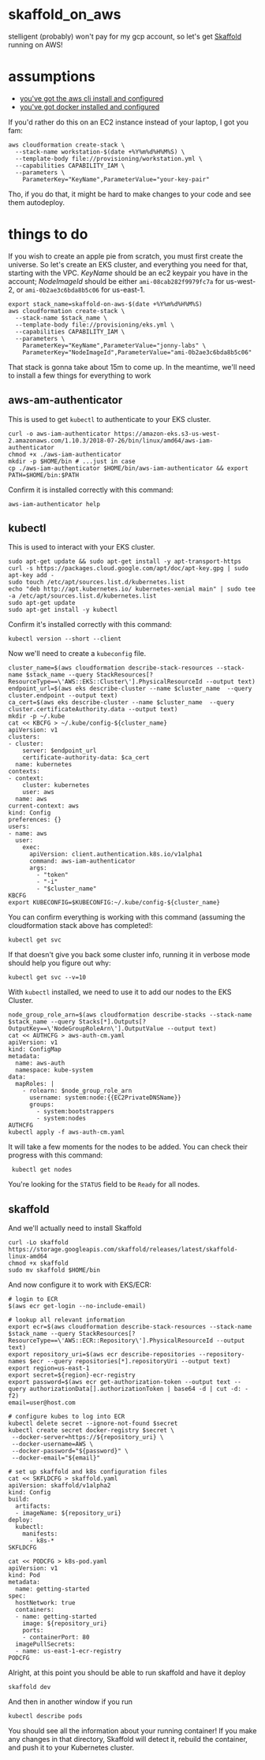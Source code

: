 # skaffold_on_aws
stelligent (probably) won't pay for my gcp account, so let's get [Skaffold](https://github.com/GoogleContainerTools/skaffold) running on AWS!

# assumptions
* [you've got the aws cli install and configured](https://docs.aws.amazon.com/cli/latest/userguide/installing.html)
* [you've got docker installed and configured](https://docs.docker.com/install/)

If you'd rather do this on an EC2 instance instead of your laptop, I got you fam:

    aws cloudformation create-stack \
      --stack-name workstation-$(date +%Y%m%d%H%M%S) \
      --template-body file://provisioning/workstation.yml \
      --capabilities CAPABILITY_IAM \
      --parameters \
        ParameterKey="KeyName",ParameterValue="your-key-pair"

Tho, if you do that, it might be hard to make changes to your code and see them autodeploy.

# things to do
If you wish to create an apple pie from scratch, you must first create the universe. So let's create an EKS cluster, and everything you need for that, starting with the VPC. *KeyName* should be an ec2 keypair you have in the account; *NodeImageId* should be either `ami-08cab282f9979fc7a` for us-west-2, or `ami-0b2ae3c6bda8b5c06` for us-east-1.

    export stack_name=skaffold-on-aws-$(date +%Y%m%d%H%M%S)
    aws cloudformation create-stack \
      --stack-name $stack_name \
      --template-body file://provisioning/eks.yml \
      --capabilities CAPABILITY_IAM \
      --parameters \
        ParameterKey="KeyName",ParameterValue="jonny-labs" \
        ParameterKey="NodeImageId",ParameterValue="ami-0b2ae3c6bda8b5c06"

That stack is gonna take about 15m to come up. In the meantime, we'll need to install a few things for everything to work

## aws-am-authenticator

This is used to get `kubectl` to authenticate to your EKS cluster.

    curl -o aws-iam-authenticator https://amazon-eks.s3-us-west-2.amazonaws.com/1.10.3/2018-07-26/bin/linux/amd64/aws-iam-authenticator
    chmod +x ./aws-iam-authenticator
    mkdir -p $HOME/bin # ...just in case
    cp ./aws-iam-authenticator $HOME/bin/aws-iam-authenticator && export PATH=$HOME/bin:$PATH

Confirm it is installed correctly with this command:

    aws-iam-authenticator help

## kubectl

This is used to interact with your EKS cluster.

    sudo apt-get update && sudo apt-get install -y apt-transport-https
    curl -s https://packages.cloud.google.com/apt/doc/apt-key.gpg | sudo apt-key add -
    sudo touch /etc/apt/sources.list.d/kubernetes.list 
    echo "deb http://apt.kubernetes.io/ kubernetes-xenial main" | sudo tee -a /etc/apt/sources.list.d/kubernetes.list
    sudo apt-get update
    sudo apt-get install -y kubectl

Confirm it's installed correctly with this command:

    kubectl version --short --client

Now we'll need to create a `kubeconfig` file. 

    cluster_name=$(aws cloudformation describe-stack-resources --stack-name $stack_name --query StackResources[?ResourceType==\'AWS::EKS::Cluster\'].PhysicalResourceId --output text)
    endpoint_url=$(aws eks describe-cluster --name $cluster_name  --query cluster.endpoint --output text)
    ca_cert=$(aws eks describe-cluster --name $cluster_name  --query cluster.certificateAuthority.data --output text)
    mkdir -p ~/.kube
    cat << KBCFG > ~/.kube/config-${cluster_name}
    apiVersion: v1
    clusters:
    - cluster:
        server: $endpoint_url
        certificate-authority-data: $ca_cert
      name: kubernetes
    contexts:
    - context:
        cluster: kubernetes
        user: aws
      name: aws
    current-context: aws
    kind: Config
    preferences: {}
    users:
    - name: aws
      user:
        exec:
          apiVersion: client.authentication.k8s.io/v1alpha1
          command: aws-iam-authenticator
          args:
            - "token"
            - "-i"
            - "$cluster_name"
    KBCFG
    export KUBECONFIG=$KUBECONFIG:~/.kube/config-${cluster_name}

You can confirm everything is working with this command (assuming the cloudformation stack above has completed!:

    kubectl get svc

If that doesn't give you back some cluster info, running it in verbose mode should help you figure out why:

    kubectl get svc --v=10

With `kubectl` installed, we need to use it to add our nodes to the EKS Cluster.

    node_group_role_arn=$(aws cloudformation describe-stacks --stack-name $stack_name --query Stacks[*].Outputs[?OutputKey==\'NodeGroupRoleArn\'].OutputValue --output text)
    cat << AUTHCFG > aws-auth-cm.yaml
    apiVersion: v1
    kind: ConfigMap
    metadata:
      name: aws-auth
      namespace: kube-system
    data:
      mapRoles: |
        - rolearn: $node_group_role_arn
          username: system:node:{{EC2PrivateDNSName}}
          groups:
            - system:bootstrappers
            - system:nodes
    AUTHCFG
    kubectl apply -f aws-auth-cm.yaml

It will take a few moments for the nodes to be added. You can check their progress with this command:

     kubectl get nodes

 You're looking for the `STATUS` field to be `Ready` for all nodes.

## skaffold

And we'll actually need to install Skaffold

    curl -Lo skaffold https://storage.googleapis.com/skaffold/releases/latest/skaffold-linux-amd64
    chmod +x skaffold
    sudo mv skaffold $HOME/bin

And now configure it to work with EKS/ECR:

    # login to ECR
    $(aws ecr get-login --no-include-email)

    # lookup all relevant information
    export ecr=$(aws cloudformation describe-stack-resources --stack-name $stack_name --query StackResources[?ResourceType==\'AWS::ECR::Repository\'].PhysicalResourceId --output text)
    export repository_uri=$(aws ecr describe-repositories --repository-names $ecr --query repositories[*].repositoryUri --output text)
    export region=us-east-1
    export secret=${region}-ecr-registry
    export password=$(aws ecr get-authorization-token --output text --query authorizationData[].authorizationToken | base64 -d | cut -d: -f2)
    email=user@host.com

    # configure kubes to log into ECR
    kubectl delete secret --ignore-not-found $secret
    kubectl create secret docker-registry $secret \
     --docker-server=https://${repository_uri} \
     --docker-username=AWS \
     --docker-password="${password}" \
     --docker-email="${email}"

    # set up skaffold and k8s configuration files
    cat << SKFLDCFG > skaffold.yaml
    apiVersion: skaffold/v1alpha2
    kind: Config
    build:
      artifacts:
      - imageName: ${repository_uri}
    deploy:
      kubectl:
        manifests:
          - k8s-*
    SKFLDCFG

    cat << PODCFG > k8s-pod.yaml
    apiVersion: v1
    kind: Pod
    metadata:
      name: getting-started
    spec:
      hostNetwork: true
      containers:
      - name: getting-started
        image: ${repository_uri}
        ports:
        - containerPort: 80
      imagePullSecrets:
      - name: us-east-1-ecr-registry  
    PODCFG

Alright, at this point you should be able to run skaffold and have it deploy

    skaffold dev

And then in another window if you run

    kubectl describe pods

You should see all the information about your running container! If you make any changes in that directory, Skaffold will detect it, rebuild the container, and push it to your Kubernetes cluster.




